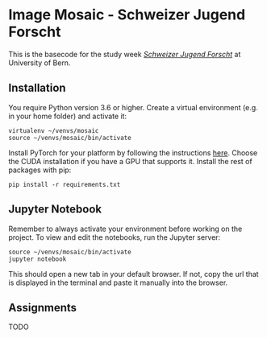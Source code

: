 # Image Mosaic - Schweizer Jugend Forscht

This is the basecode for the study week [*Schweizer Jugend Forscht*](https://sjf.ch/) at University of Bern.

## Installation

You require Python version 3.6 or higher.
Create a virtual environment (e.g. in your home folder) and activate it:
```
virtualenv ~/venvs/mosaic
source ~/venvs/mosaic/bin/activate
```
Install PyTorch for your platform by following the instructions [here](https://pytorch.org/).
Choose the CUDA installation if you have a GPU that supports it. 
Install the rest of packages with pip:
```
pip install -r requirements.txt
```

## Jupyter Notebook

Remember to always activate your environment before working on the project. 
To view and edit the notebooks, run the Jupyter server:
```
source ~/venvs/mosaic/bin/activate
jupyter notebook
```
This should open a new tab in your default browser. 
If not, copy the url that is displayed in the terminal and paste it manually into the browser.

## Assignments

TODO
